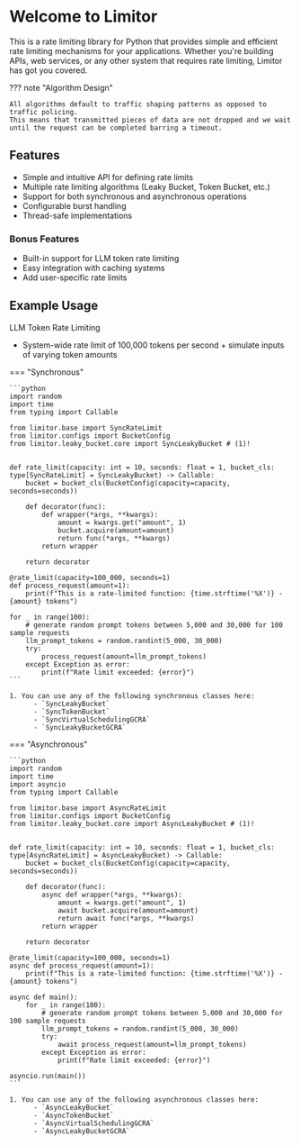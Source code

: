 # Welcome to Limitor

This is a rate limiting library for Python that provides simple and efficient rate limiting mechanisms for your applications. 
Whether you're building APIs, web services, or any other system that requires rate limiting, Limitor has got you covered.

??? note "Algorithm Design"

    All algorithms default to traffic shaping patterns as opposed to traffic policing. 
    This means that transmitted pieces of data are not dropped and we wait until the request can be completed barring a timeout.

## Features

- Simple and intuitive API for defining rate limits
- Multiple rate limiting algorithms (Leaky Bucket, Token Bucket, etc.)
- Support for both synchronous and asynchronous operations
- Configurable burst handling
- Thread-safe implementations

### Bonus Features

- Built-in support for LLM token rate limiting
- Easy integration with caching systems
- Add user-specific rate limits


## Example Usage

LLM Token Rate Limiting

- System-wide rate limit of 100,000 tokens per second + simulate inputs of varying token amounts 

=== "Synchronous"

    ```python
    import random
    import time
    from typing import Callable
    
    from limitor.base import SyncRateLimit
    from limitor.configs import BucketConfig
    from limitor.leaky_bucket.core import SyncLeakyBucket # (1)!
    
    
    def rate_limit(capacity: int = 10, seconds: float = 1, bucket_cls: type[SyncRateLimit] = SyncLeakyBucket) -> Callable:
        bucket = bucket_cls(BucketConfig(capacity=capacity, seconds=seconds))
    
        def decorator(func):
            def wrapper(*args, **kwargs):
                amount = kwargs.get("amount", 1)
                bucket.acquire(amount=amount)
                return func(*args, **kwargs)
            return wrapper
    
        return decorator
    
    @rate_limit(capacity=100_000, seconds=1)
    def process_request(amount=1):
        print(f"This is a rate-limited function: {time.strftime('%X')} - {amount} tokens")
    
    for _ in range(100):
        # generate random prompt tokens between 5,000 and 30,000 for 100 sample requests
        llm_prompt_tokens = random.randint(5_000, 30_000)
        try:
            process_request(amount=llm_prompt_tokens)
        except Exception as error:
            print(f"Rate limit exceeded: {error}")
    ```

    1. You can use any of the following synchronous classes here:
          - `SyncLeakyBucket`
          - `SyncTokenBucket`
          - `SyncVirtualSchedulingGCRA`
          - `SyncLeakyBucketGCRA`

=== "Asynchronous"

    ```python
    import random
    import time
    import asyncio
    from typing import Callable
    
    from limitor.base import AsyncRateLimit
    from limitor.configs import BucketConfig
    from limitor.leaky_bucket.core import AsyncLeakyBucket # (1)!
    
    
    def rate_limit(capacity: int = 10, seconds: float = 1, bucket_cls: type[AsyncRateLimit] = AsyncLeakyBucket) -> Callable:
        bucket = bucket_cls(BucketConfig(capacity=capacity, seconds=seconds))
    
        def decorator(func):
            async def wrapper(*args, **kwargs):
                amount = kwargs.get("amount", 1)
                await bucket.acquire(amount=amount)
                return await func(*args, **kwargs)
            return wrapper
    
        return decorator
    
    @rate_limit(capacity=100_000, seconds=1)
    async def process_request(amount=1):
        print(f"This is a rate-limited function: {time.strftime('%X')} - {amount} tokens")
    
    async def main():
        for _ in range(100):
            # generate random prompt tokens between 5,000 and 30,000 for 100 sample requests
            llm_prompt_tokens = random.randint(5_000, 30_000)
            try:
                await process_request(amount=llm_prompt_tokens)
            except Exception as error:
                print(f"Rate limit exceeded: {error}")
    
    asyncio.run(main())
    ```

    1. You can use any of the following asynchronous classes here:
          - `AsyncLeakyBucket`
          - `AsyncTokenBucket`
          - `AsyncVirtualSchedulingGCRA`
          - `AsyncLeakyBucketGCRA`
